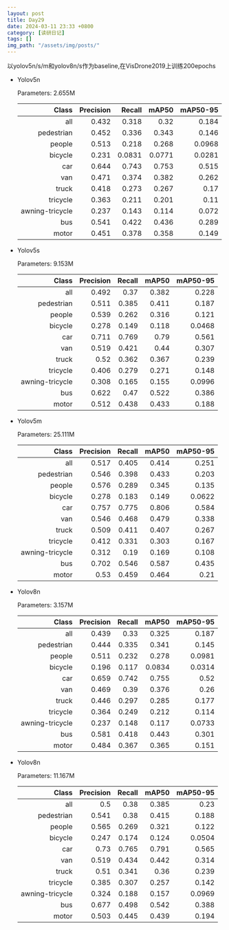 ```yaml
---
layout: post
title: Day29
date: 2024-03-11 23:33 +0800
category: [读研日记]
tags: []
img_path: "/assets/img/posts/"
---
```


以yolov5n/s/m和yolov8n/s作为baseline,在VisDrone2019上训练200epochs

- Yolov5n

    Parameters: 2.655M

    |                 Class|   Precision|      Recall|       mAP50|    mAP50-95|
    |---:                  |---:        |---:        |---:        |---:        |
    |                   all|       0.432|       0.318|        0.32|       0.184|
    |            pedestrian|       0.452|       0.336|       0.343|       0.146|
    |                people|       0.513|       0.218|       0.268|      0.0968|
    |               bicycle|       0.231|      0.0831|      0.0771|      0.0281|
    |                   car|       0.644|       0.743|       0.753|       0.515|
    |                   van|       0.471|       0.374|       0.382|       0.262|
    |                 truck|       0.418|       0.273|       0.267|        0.17|
    |              tricycle|       0.363|       0.211|       0.201|        0.11|
    |       awning-tricycle|       0.237|       0.143|       0.114|       0.072|
    |                   bus|       0.541|       0.422|       0.436|       0.289|
    |                 motor|       0.451|       0.378|       0.358|       0.149|

- Yolov5s

    Parameters: 9.153M

    |                 Class|   Precision|      Recall|       mAP50|    mAP50-95|
    |---:                  |---:        |---:        |---:        |---:        |
    |              all     | 0.492      | 0.37       |0.382     | 0.228|
    |       pedestrian     | 0.511      |0.385       |0.411     | 0.187|
    |           people     | 0.539      |0.262       |0.316     | 0.121|
    |          bicycle     | 0.278      |0.149       |0.118     |0.0468|
    |              car     | 0.711      |0.769       | 0.79     | 0.561|
    |              van     | 0.519      |0.421       | 0.44     | 0.307|
    |            truck     |  0.52      |0.362       |0.367     | 0.239|
    |         tricycle     | 0.406      |0.279       |0.271     | 0.148|
    |  awning-tricycle     | 0.308      |0.165       |0.155     |0.0996|
    |              bus     | 0.622      | 0.47       |0.522     | 0.386|
    |            motor     | 0.512      |0.438       |0.433     | 0.188|

- Yolov5m

    Parameters: 25.111M

    |                 Class|   Precision|      Recall|       mAP50|    mAP50-95|
    |---:                  |---:        |---:        |---:        |---:        |
    |               all    |   0.517    |  0.405     |  0.414    |  0.251|
    |        pedestrian    |   0.546    |  0.398     |  0.433    |  0.203|
    |            people    |   0.576    |  0.289     |  0.345    |  0.135|
    |           bicycle    |   0.278    |  0.183     |  0.149    | 0.0622|
    |               car    |   0.757    |  0.775     |  0.806    |  0.584|
    |               van    |   0.546    |  0.468     |  0.479    |  0.338|
    |             truck    |   0.509    |  0.411     |  0.407    |  0.267|
    |          tricycle    |   0.412    |  0.331     |  0.303    |  0.167|
    |   awning-tricycle    |   0.312    |   0.19     |  0.169    |  0.108|
    |               bus    |   0.702    |  0.546     |  0.587    |  0.435|
    |             motor    |    0.53    |  0.459     |  0.464    |   0.21|

- Yolov8n

    Parameters: 3.157M

    |                 Class|   Precision|      Recall|       mAP50|    mAP50-95|
    |---:                  |---:        |---:        |---:        |---:        |
    |               all    |   0.439    |    0.33    |  0.325    |  0.187|
    |        pedestrian    |   0.444    |   0.335    |  0.341    |  0.145|
    |            people    |   0.511    |   0.232    |  0.278    | 0.0981|
    |           bicycle    |   0.196    |   0.117    | 0.0834    | 0.0314|
    |               car    |   0.659    |   0.742    |  0.755    |   0.52|
    |               van    |   0.469    |    0.39    |  0.376    |   0.26|
    |             truck    |   0.446    |   0.297    |  0.285    |  0.177|
    |          tricycle    |   0.364    |   0.249    |  0.212    |  0.114|
    |   awning-tricycle    |   0.237    |   0.148    |  0.117    | 0.0733|
    |               bus    |   0.581    |   0.418    |  0.443    |  0.301|
    |             motor    |   0.484    |   0.367    |  0.365    |  0.151|

- Yolov8n

    Parameters: 11.167M

    |                 Class|   Precision|      Recall|       mAP50|    mAP50-95|
    |---:                  |---:        |---:        |---:        |---:        |
    |               all    |     0.5    |    0.38    |   0.385    |   0.23|
    |        pedestrian    |   0.541    |    0.38    |   0.415    |  0.188|
    |            people    |   0.565    |   0.269    |   0.321    |  0.122|
    |           bicycle    |   0.247    |   0.174    |   0.124    | 0.0504|
    |               car    |    0.73    |   0.765    |   0.791    |  0.565|
    |               van    |   0.519    |   0.434    |   0.442    |  0.314|
    |             truck    |    0.51    |   0.341    |    0.36    |  0.239|
    |          tricycle    |   0.385    |   0.307    |   0.257    |  0.142|
    |   awning-tricycle    |   0.324    |   0.188    |   0.157    | 0.0969|
    |               bus    |   0.677    |   0.498    |   0.542    |  0.388|
    |             motor    |   0.503    |   0.445    |   0.439    |  0.194|
